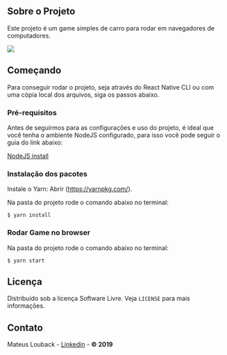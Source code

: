 ## Sobre o Projeto

Este projeto é um game simples de carro para rodar em navegadores de computadores.

![](game.gif)


## Começando

Para conseguir rodar o projeto, seja através do React Native CLI ou com uma cópia local dos arquivos, siga os passos abaixo.

### Pré-requisitos

Antes de seguirmos para as configurações e uso do projeto, é ideal que você tenha o ambiente NodeJS configurado, para isso você pode seguir o guia do link abaixo:

[NodeJS install](https://nodejs.org/pt-br/download/package-manager/)

### Instalação dos pacotes

Instale o Yarn:
Abrir (https://yarnpkg.com/).

Na pasta do projeto rode o comando abaixo no terminal:
```
$ yarn install
```

### Rodar Game no browser

Na pasta do projeto rode o comando abaixo no terminal:
```
$ yarn start
```

## Licença

Distribuído sob a licença Software Livre. Veja `LICENSE` para mais informações.


## Contato

Mateus Louback - [Linkedin](https://www.linkedin.com/in/mateuslouback/) - **© 2019**


